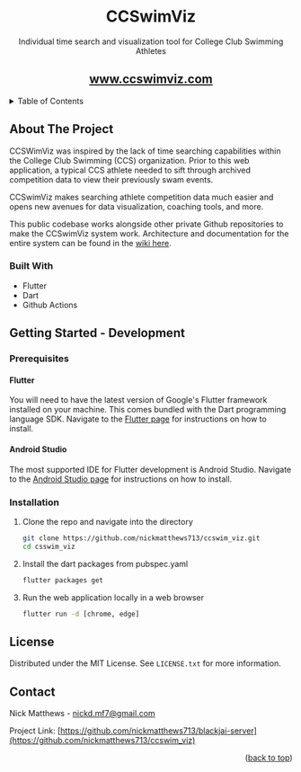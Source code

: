 <!-- PROJECT LOGO -->
<div align="center">
<h1 align="center">CCSwimViz</h1>

  <p align="center">
    Individual time search and visualization tool for College Club Swimming Athletes
    <br />
    <h2><a href="https://ccswimviz.com">www.ccswimviz.com</a></h2>
  </p>
</div>


<!-- TABLE OF CONTENTS -->
<details>
  <summary>Table of Contents</summary>
  <ol>
    <li>
      <a href="#about-the-project">About The Project</a>
      <ul>
        <li><a href="#built-with">Built With</a></li>
      </ul>
    </li>
    <li>
      <a href="#getting-started">Getting Started</a>
      <ul>
        <li><a href="#prerequisites">Prerequisites</a></li>
        <li><a href="#installation">Installation</a></li>
      </ul>
    </li>
    <li><a href="#usage">Usage</a></li>
    <li><a href="#license">License</a></li>
    <li><a href="#contact">Contact</a></li>
    <li><a href="#acknowledgments">Acknowledgments</a></li>
  </ol>
</details>



<!-- ABOUT THE PROJECT -->
## About The Project

CCSWimViz was inspired by the lack of time searching capabilities within the College Club Swimming (CCS) organization. Prior to this web application, a typical CCS athlete needed to sift through archived competition data to view their previously swam events.

CCSwimViz makes searching athlete competition data much easier and opens new avenues for data visualization, coaching tools, and more.

This public codebase works alongside other private Github repositories to make the CCSwimViz system work. Architecture and documentation for the entire system can be found in the [wiki here](https://github.com/nickmatthews713/ccswim_viz/wiki).

### Built With

* Flutter
* Dart
* Github Actions


<!-- GETTING STARTED -->
## Getting Started - Development

### Prerequisites

#### Flutter
You will need to have the latest version of Google's Flutter framework installed on your machine. This comes bundled with the Dart programming language SDK. Navigate to the [Flutter page](https://docs.flutter.dev/get-started/install) for instructions on how to install.

#### Android Studio
The most supported IDE for Flutter development is Android Studio. Navigate to the [Android Studio page](https://developer.android.com/studio/install) for instructions on how to install.

### Installation

1. Clone the repo and navigate into the directory
   ```sh
   git clone https://github.com/nickmatthews713/ccswim_viz.git
   cd csswim_viz
   ```
3. Install the dart packages from pubspec.yaml
   ```sh
   flutter packages get
   ```
4. Run the web application locally in a web browser
   ```sh
   flutter run -d [chrome, edge]
   ```

<!-- LICENSE -->
## License

Distributed under the MIT License. See `LICENSE.txt` for more information.


<!-- CONTACT -->
## Contact

Nick Matthews - nickd.mf7@gmail.com  

Project Link: [https://github.com/nickmatthews713/blackjai-server](https://github.com/nickmatthews713/ccswim_viz)

<p align="right">(<a href="#top">back to top</a>)</p>

